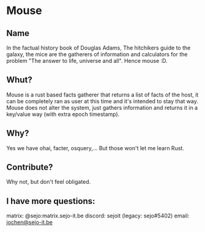 # Mouse

## Name

In the factual history book of Douglas Adams, The hitchikers guide to the galaxy, the mice are the gatherers of information and calculators for the problem "The answer to life, universe and all".
Hence mouse :D.

## Whut?

Mouse is a rust based facts gatherer that returns a list of facts of the host, it can be completely ran as user at this time and it's intended to stay that way.
Mouse does not alter the system, just gathers information and returns it in a key/value way (with extra epoch timestamp).

## Why?

Yes we have ohai, facter, osquery,... 
But those won't let me learn Rust. 

## Contribute?

Why not, but don't feel obligated.

## I have more questions:

matrix: @sejo:matrix.sejo-it.be
discord: sejoit (legacy: sejo#5402)
email: jochen@sejo-it.be